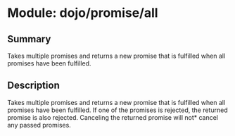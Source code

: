 # Module: dojo/promise/all

## Summary

Takes multiple promises and returns a new promise that is fulfilled
when all promises have been fulfilled.
## Description

Takes multiple promises and returns a new promise that is fulfilled
when all promises have been fulfilled. If one of the promises is rejected,
the returned promise is also rejected. Canceling the returned promise will
not* cancel any passed promises.

